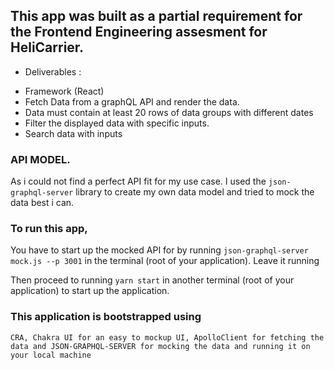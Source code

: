## This app was built as a partial requirement for the Frontend Engineering assesment for HeliCarrier.

- Deliverables :
 * Framework (React)
 * Fetch Data from a graphQL API and render the data.
 * Data must contain at least 20 rows of data groups with different dates
 * Filter the displayed data with specific inputs.
 * Search data with inputs
 
 ### API MODEL.
 As i could not find a perfect API fit for my use case. I used the `json-graphql-server` library to create my own data model and tried to mock the data best i can. 
 
 

### To run this app, 

You have to start up the mocked API for by running `json-graphql-server mock.js --p 3001` in the terminal (root of your application). Leave it running 

Then proceed to running `yarn start` in another terminal (root of your application) to start up the application.

### This application is bootstrapped using 
`CRA, Chakra UI for an easy to mockup UI, ApolloClient for fetching the data and JSON-GRAPHQL-SERVER for mocking the data and running it on your local machine`
